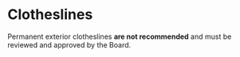 # Clotheslines

Permanent exterior clotheslines **are not recommended** and must be reviewed and approved by
the Board.
